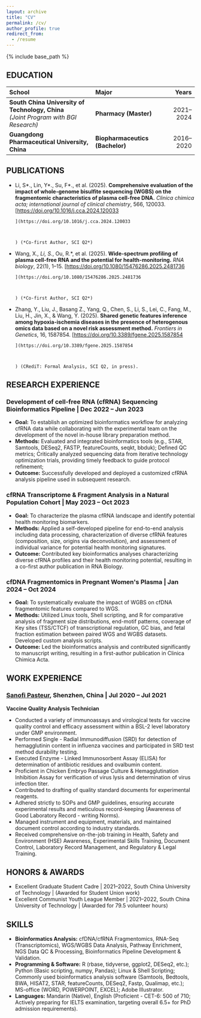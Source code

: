 ```yaml
---
layout: archive
title: "CV"
permalink: /cv/
author_profile: true
redirect_from:
  - /resume
---
```


{% include base_path %}


## EDUCATION

|                           School                                |             Major           |     Years    |
| :-------------------------------------------------------------- | :-------------------------- | -----------: |
| **South China University of Technology, China**<br>*(Joint Program with BGI Research)* | **Pharmacy (Master)**       | 2021–2024    |
| **Guangdong Pharmaceutical University, China**                  | **Biopharmaceutics (Bachelor)** | 2016–2020    |
 
## PUBLICATIONS
*   Li, S*., Lin, Y*., Su, F*., et al. (2025). **Comprehensive evaluation of the impact of whole-genome bisulfite sequencing (WGBS) on the fragmentomic characteristics of plasma cell-free DNA.** *Clinica chimica acta; international journal of clinical chemistry*, 566, 120033. [https://doi.org/10.1016/j.cca.2024.120033
        
        
        
        ](https://doi.org/10.1016/j.cca.2024.120033
        
        
        
        ) (*Co-first Author, SCI Q2*)
*   Wang, X.*, Li, S.*, Ou, R.*, et al. (2025). **Wide-spectrum profiling of plasma cell-free RNA and the potential for health-monitoring.** *RNA biology*, 22(1), 1–15. [https://doi.org/10.1080/15476286.2025.2481736
        
        
        
        ](https://doi.org/10.1080/15476286.2025.2481736
        
        
        
        ) (*Co-first Author, SCI Q2*)
*   Zhang, Y., Liu, J., Basang Z., Yang, Q., Chen, S., Li, S., Lei, C., Fang, M., Liu, H., Jin, X., & Wang, Y. (2025). **Shared genetic features inference among hypoxia-ischemia diseases in the presence of heterogenous omics data based on a novel risk assessment method.** *Frontiers in Genetics*, 16, 1587854. [https://doi.org/10.3389/fgene.2025.1587854
        
        
        
        ](https://doi.org/10.3389/fgene.2025.1587854
        
        
        
        ) (CRediT: Formal Analysis, SCI Q2, in press).
 
## RESEARCH EXPERIENCE

### Development of cell-free RNA (cfRNA) Sequencing Bioinformatics Pipeline | Dec 2022 – Jun 2023
*   **Goal:** To establish an optimized bioinformatics workflow for analyzing cfRNA data while collaborating with the experimental team on the development of the novel in-house library preparation method.
*   **Methods:** Evaluated and integrated bioinformatics tools (e.g., STAR, Samtools, DESeq2, FASTP, featureCounts, seqkt, bbduk); Defined QC metrics; Critically analyzed sequencing data from iterative technology optimization trials, providing timely feedback to guide protocol refinement;
*   **Outcome:** Successfully developed and deployed a customized cfRNA analysis pipeline used in subsequent research.

### cfRNA Transcriptome & Fragment Analysis in a Natural Population Cohort | May 2023 – Oct 2023
*   **Goal:** To characterize the plasma cfRNA landscape and identify potential health monitoring biomarkers.
*   **Methods:** Applied a self-developed pipeline for end-to-end analysis including data processing, characterization of diverse cfRNA features (composition, size, origins via deconvolution), and assessment of individual variance for potential health monitoring signatures.
*   **Outcome:** Contributed key bioinformatics analyses characterizing diverse cfRNA profiles and their health monitoring potential, resulting in a co-first author publication in RNA Biology.

### cfDNA Fragmentomics in Pregnant Women's Plasma | Jan 2024 – Oct 2024
*   **Goal:** To systematically evaluate the impact of WGBS on cfDNA fragmentomic features compared to WGS.
*   **Methods:** Utilized Linux tools, Shell scripting, and R for comparative analysis of fragment size distributions, end-motif patterns, coverage of Key sites (TSS/CTCF) of transcriptional regulation, GC bias, and fetal fraction estimation between paired WGS and WGBS datasets. Developed custom analysis scripts.
*   **Outcome:** Led the bioinformatics analysis and contributed significantly to manuscript writing, resulting in a first-author publication in Clinica Chimica Acta.
 
## WORK EXPERIENCE

### [Sanofi Pasteur](https://www.sanofi.cn/zh), Shenzhen, China | Jul 2020 – Jul 2021
**Vaccine Quality Analysis Technician**
*   Conducted a variety of immunoassays and virological tests for vaccine quality control and efficacy assessment within a BSL-2 level laboratory under GMP environment.
*   Performed Single - Radial Immunodiffusion (SRD) for detection of hemagglutinin content in influenza vaccines and participated in SRD test method durability testing.
*   Executed Enzyme - Linked Immunosorbent Assay (ELISA) for determination of antibiotic residues and ovalbumin content.
*   Proficient in Chicken Embryo Passage Culture & Hemagglutination Inhibition Assay for verification of virus lysis and determination of virus infection titer.
*   Contributed to drafting of quality standard documents for experimental reagents.
*   Adhered strictly to SOPs and GMP guidelines, ensuring accurate experimental results and meticulous record-keeping (Awareness of Good Laboratory Record - writing Norms).
*   Managed instrument and equipment, materials, and maintained document control according to industry standards.
*   Received comprehensive on-the-job training in Health, Safety and Environment (HSE) Awareness, Experimental Skills Training, Document Control, Laboratory Record Management, and Regulatory & Legal Training.
 
## HONORS & AWARDS
*   Excellent Graduate Student Cadre | 2021–2022, South China University of Technology | (Awarded for Student Union work)
*   Excellent Communist Youth League Member | 2021–2022, South China University of Technology | (Awarded for 79.5 volunteer hours)
 
## SKILLS
*   **Bioinformatics Analysis:** cfDNA/cfRNA Fragmentomics, RNA-Seq (Transcriptomics), WGS/WGBS Data Analysis, Pathway Enrichment, NGS Data QC & Processing, Bioinformatics Pipeline Development & Validation.
*   **Programming & Software:** R (rbase, tidyverse, ggplot2, DESeq2, etc.); Python (Basic scripting, numpy, Pandas); Linux & Shell Scripting; Commonly used bioinformatics analysis software (Samtools, Bedtools, BWA, HISAT2, STAR, featureCounts, DESeq2, Fastp, Qualimap, etc.); MS-office (WORD, POWERPOINT, EXCEL); Adobe Illustrator.
*   **Languages:** Mandarin (Native), English (Proficient - CET-6: 500 of 710; Actively preparing for IELTS examination, targeting overall 6.5+ for PhD admission requirements).
